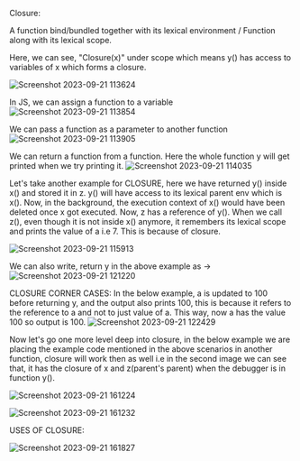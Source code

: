 Closure:

A function bind/bundled together with its lexical environment / Function along with its lexical scope.

Here, we can see, "Closure(x)" under scope which means y() has access to variables of x which forms a closure.

![Screenshot 2023-09-21 113624](https://github.com/Gayathri229/JavaScript/assets/60467364/d9740056-d55c-4977-b4ca-7b74f5774a72)


In JS, we can assign a function to a variable
![Screenshot 2023-09-21 113854](https://github.com/Gayathri229/JavaScript/assets/60467364/0872a720-a8d6-4e7a-bb72-ed2134f3fba6)


We can pass a function as a parameter to another function
![Screenshot 2023-09-21 113905](https://github.com/Gayathri229/JavaScript/assets/60467364/ae27645b-994f-4c0d-bc77-4a8439d1a547)

We can return a function from a function. Here the whole function y will get printed when we try printing it.
![Screenshot 2023-09-21 114035](https://github.com/Gayathri229/JavaScript/assets/60467364/2aaed320-462e-495f-b21e-e710b8cecafc)


Let's take another example for CLOSURE, here we have returned y() inside x() and stored it in z. y() will have access to its lexical parent env which is x(). Now, in the background, the execution context of x() would have been deleted once x got executed. Now, z has a reference of y(). When we call z(), even though it is not inside x() anymore, it remembers its lexical scope and prints the value of a i.e 7. This is because of closure. 

![Screenshot 2023-09-21 115913](https://github.com/Gayathri229/JavaScript/assets/60467364/1dc0e606-2bc6-4631-9073-0a0a197026e2)

We can also write, return y in the above example as ->
![Screenshot 2023-09-21 121220](https://github.com/Gayathri229/JavaScript/assets/60467364/c31b5831-7b8e-471a-a3ec-02bba0d50884)


CLOSURE CORNER CASES:
In the below example, a is updated to 100 before returning y, and the output also prints 100, this is because it refers to the reference to a and not to just value of a. This way, now a has the value 100 so output is 100.
![Screenshot 2023-09-21 122429](https://github.com/Gayathri229/JavaScript/assets/60467364/0a820724-e994-4490-be9d-a0568ff92a5a)


Now let's go one more level deep into closure, in the below example we are placing the example code mentioned in the above scenarios in another function, closure will work then as well i.e in the second image we can see that, it has the closure of x and z(parent's parent) when the debugger is in function y(). 

![Screenshot 2023-09-21 161224](https://github.com/Gayathri229/JavaScript/assets/60467364/04768257-1b79-4bc9-babe-7decec3fa700)

![Screenshot 2023-09-21 161232](https://github.com/Gayathri229/JavaScript/assets/60467364/c637853c-1995-4642-822c-fedae84bb3ae)



USES OF CLOSURE:

![Screenshot 2023-09-21 161827](https://github.com/Gayathri229/JavaScript/assets/60467364/857bba06-f3fb-4541-a35c-4af2d6204a6d)

